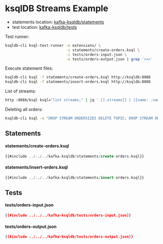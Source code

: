 # ksqlDB Streams Example

- statements location: [kafka-ksqldb/statements](https://github.com/sauljabin/kafka-sandbox/tree/main/kafka-ksqldb/statements)
- test location: [kafka-ksqldb/tests](https://github.com/sauljabin/kafka-sandbox/tree/main/kafka-ksqldb/tests)

Test runner:

```bash
ksqldb-cli ksql-test-runner -e extensions/ \
                            -s statements/create-orders.ksql \
                            -i tests/orders-input.json \
                            -o tests/orders-output.json | grep '>>>'
```

Execute statement files:

```bash
ksqldb-cli ksql -f statements/create-orders.ksql http://ksqldb:8088
ksqldb-cli ksql -f statements/insert-orders.ksql http://ksqldb:8088
```

List of streams:

```bash
http :8088/ksql ksql="list streams;" | jq '.[].streams[] | [{name: .name, topic: .topic}]'
```

Deleting all orders:

```bash
ksqldb-cli ksql -e "DROP STREAM ORDERSIZES DELETE TOPIC; DROP STREAM ORDERS DELETE TOPIC;" http://ksqldb:8088
```

## Statements

#### statements/create-orders.ksql

```sql
{{#include ../../../kafka-ksqldb/statements/create-orders.ksql}}
```

#### statements/insert-orders.ksql

```sql
{{#include ../../../kafka-ksqldb/statements/insert-orders.ksql}}
```

## Tests

#### tests/orders-input.json

```json
{{#include ../../../kafka-ksqldb/tests/orders-input.json}}
```

#### tests/orders-output.json

```json
{{#include ../../../kafka-ksqldb/tests/orders-output.json}}
```